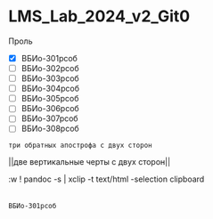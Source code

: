 # LMS_Lab_2024_v2_Git0

Проль 
- [x] ВБИо-301рсоб
- [ ] ВБИо-302рсоб
- [ ] ВБИо-303рсоб
- [ ] ВБИо-304рсоб
- [ ] ВБИо-305рсоб
- [ ] ВБИо-306рсоб
- [ ] ВБИо-307рсоб
- [ ] ВБИо-308рсоб

```три обратных апострофа с двух сторон```

||две вертикальные черты с двух сторон||

:w ! pandoc -s | xclip -t text/html -selection clipboard

######       
    ВБИо-301рсоб
